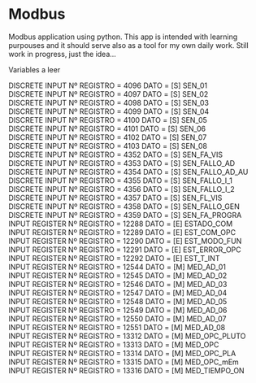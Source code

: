 # Modbus
Modbus application using python. This app is intended with learning purpouses and it should serve also as a tool for my own daily work. 
Still work in progress, just the idea...

Variables a leer

DISCRETE INPUT		Nº REGISTRO = 4096	DATO = [S] SEN_01         
DISCRETE INPUT		Nº REGISTRO = 4097	DATO = [S] SEN_02         
DISCRETE INPUT		Nº REGISTRO = 4098	DATO = [S] SEN_03         
DISCRETE INPUT		Nº REGISTRO = 4099	DATO = [S] SEN_04         
DISCRETE INPUT		Nº REGISTRO = 4100	DATO = [S] SEN_05         
DISCRETE INPUT		Nº REGISTRO = 4101	DATO = [S] SEN_06         
DISCRETE INPUT		Nº REGISTRO = 4102	DATO = [S] SEN_07         
DISCRETE INPUT		Nº REGISTRO = 4103	DATO = [S] SEN_08         
DISCRETE INPUT		Nº REGISTRO = 4352	DATO = [S] SEN_FA_VIS     
DISCRETE INPUT		Nº REGISTRO = 4353	DATO = [S] SEN_FALLO_AD   
DISCRETE INPUT		Nº REGISTRO = 4354	DATO = [S] SEN_FALLO_AD_AU
DISCRETE INPUT		Nº REGISTRO = 4355	DATO = [S] SEN_FALLO_I_1  
DISCRETE INPUT		Nº REGISTRO = 4356	DATO = [S] SEN_FALLO_I_2  
DISCRETE INPUT		Nº REGISTRO = 4357	DATO = [S] SEN_FL_VIS     
DISCRETE INPUT		Nº REGISTRO = 4358	DATO = [S] SEN_FALLO_GEN  
DISCRETE INPUT		Nº REGISTRO = 4359	DATO = [S] SEN_FA_PROGRA  
INPUT REGISTER		Nº REGISTRO = 12288	DATO = [E] ESTADO_COM     
INPUT REGISTER		Nº REGISTRO = 12289	DATO = [E] EST_COM_OPC    
INPUT REGISTER		Nº REGISTRO = 12290	DATO = [E] EST_MODO_FUN   
INPUT REGISTER		Nº REGISTRO = 12291	DATO = [E] EST_ERROR_OPC  
INPUT REGISTER		Nº REGISTRO = 12292	DATO = [E] EST_T_INT      
INPUT REGISTER		Nº REGISTRO = 12544	DATO = [M] MED_AD_01      
INPUT REGISTER		Nº REGISTRO = 12545	DATO = [M] MED_AD_02      
INPUT REGISTER		Nº REGISTRO = 12546	DATO = [M] MED_AD_03      
INPUT REGISTER		Nº REGISTRO = 12547	DATO = [M] MED_AD_04      
INPUT REGISTER		Nº REGISTRO = 12548	DATO = [M] MED_AD_05      
INPUT REGISTER		Nº REGISTRO = 12549	DATO = [M] MED_AD_06      
INPUT REGISTER		Nº REGISTRO = 12550	DATO = [M] MED_AD_07      
INPUT REGISTER		Nº REGISTRO = 12551	DATO = [M] MED_AD_08      
INPUT REGISTER		Nº REGISTRO = 13312	DATO = [M] MED_OPC_PLUTO  
INPUT REGISTER		Nº REGISTRO = 13313	DATO = [M] MED_OPC        
INPUT REGISTER		Nº REGISTRO = 13314	DATO = [M] MED_OPC_PLA    
INPUT REGISTER		Nº REGISTRO = 13315	DATO = [M] MED_OPC_mEm    
INPUT REGISTER		Nº REGISTRO = 13316	DATO = [M] MED_TIEMPO_ON